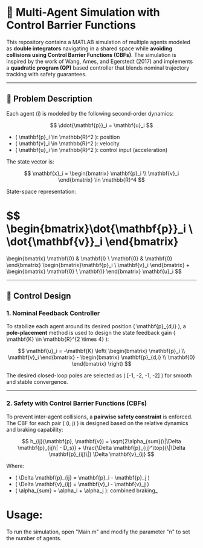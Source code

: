 # 🧠 Multi-Agent Simulation with Control Barrier Functions

This repository contains a MATLAB simulation of multiple agents modeled as **double integrators** navigating in a shared space while **avoiding collisions using Control Barrier Functions (CBFs)**. The simulation is inspired by the work of Wang, Ames, and Egerstedt (2017) and implements a **quadratic program (QP)** based controller that blends nominal trajectory tracking with safety guarantees.

---

## 📌 Problem Description

Each agent \(i\) is modeled by the following second-order dynamics:

$$
\ddot{\mathbf{p}}_i = \mathbf{u}_i
$$

- \( \mathbf{p}_i \in \mathbb{R}^2 \): position  
- \( \mathbf{v}_i \in \mathbb{R}^2 \): velocity  
- \( \mathbf{u}_i \in \mathbb{R}^2 \): control input (acceleration)  

The state vector is:

$$
\mathbf{x}_i = \begin{bmatrix} \mathbf{p}_i \\ \mathbf{v}_i \end{bmatrix} \in \mathbb{R}^4
$$

State-space representation:

$$
\begin{bmatrix}\dot{\mathbf{p}}_i \\ \dot{\mathbf{v}}_i \end{bmatrix}
=
\begin{bmatrix}
\mathbf{0}  & \mathbf{I} \\
\mathbf{0}  & \mathbf{0}
\end{bmatrix}
\begin{bmatrix}\mathbf{p}_i \\ \mathbf{v}_i \end{bmatrix}
+
\begin{bmatrix}
\mathbf{0} \\
\mathbf{I}
\end{bmatrix}
\mathbf{u}_i
$$

---

## 🎯 Control Design

### 1. Nominal Feedback Controller

To stabilize each agent around its desired position \( \mathbf{p}_{d,i} \), a **pole-placement** method is used to design the state feedback gain \( \mathbf{K} \in \mathbb{R}^{2 \times 4} \):

$$
\mathbf{u}_i = -\mathbf{K} \left(
\begin{bmatrix} \mathbf{p}_i \\ \mathbf{v}_i \end{bmatrix} -
\begin{bmatrix} \mathbf{p}_{d,i} \\ \mathbf{0} \end{bmatrix}
\right)
$$

The desired closed-loop poles are selected as \( [-1, -2, -1, -2] \) for smooth and stable convergence.

---

### 2. Safety with Control Barrier Functions (CBFs)

To prevent inter-agent collisions, a **pairwise safety constraint** is enforced. The CBF for each pair \( (i, j) \) is designed based on the relative dynamics and braking capability:

$$
h_{ij}(\mathbf{p}, \mathbf{v}) =
\sqrt{2\alpha_{sum}(\|\Delta \mathbf{p}_{ij}\| - D_s)} +
\frac{\Delta \mathbf{p}_{ij}^\top}{\|\Delta \mathbf{p}_{ij}\|} \Delta \mathbf{v}_{ij}
$$

Where:
- \( \Delta \mathbf{p}_{ij} = \mathbf{p}_i - \mathbf{p}_j \)
- \( \Delta \mathbf{v}_{ij} = \mathbf{v}_i - \mathbf{v}_j \)
- \( \alpha_{sum} = \alpha_i + \alpha_j \): combined braking_

# Usage:
To run the simulation, open "Main.m" and modify the parameter "n" to set the number of agents.
